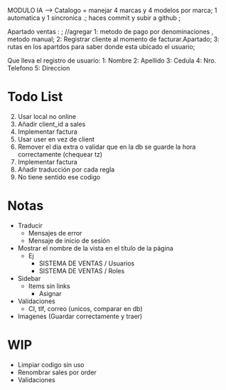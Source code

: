 MODULO IA --> Catalogo = manejar 4 marcas y 4 modelos por marca;
1 automatica y 1 sincronica .;
haces commit y subir a github ;

Apartado ventas : ;
//agregar
1: metodo de pago por denominaciones , metodo manual;
2: Registrar cliente al momento de facturar.Apartado;
3: rutas en los apartdos para saber donde esta ubicado el usuario;

Que lleva el registro de usuario:
 1: Nombre
 2: Apellido
 3: Cedula
 4: Nro. Telefono
 5: Direccion 

# Todo List
2.  Usar local no online
4.  Añadir client_id a sales
5.  Implementar factura
6.  Usar user en vez de client
7.  Remover el dia extra o validar que en la db se guarde la hora correctamente (chequear tz)
8.  Implementar factura
10. Añadir traducción por cada regla
11. No tiene sentido ese codigo

# Notas
-   Traducir
    -   Mensajes de error
    -   Mensaje de inicio de sesión
-   Mostrar el nombre de la vista en el título de la página
    -   Ej
        -   SISTEMA DE VENTAS / Usuarios
        -   SISTEMA DE VENTAS / Roles
-   Sidebar
    -   Items sin links
        -   Asignar
-   Validaciones
    -   CI, tlf, correo (unicos, comparar en db)
-   Imagenes (Guardar correctamente y traer)

# WIP
-   Limpiar codigo sin uso
-   Renombrar sales por order
-   Validaciones